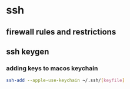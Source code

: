 # ssh

## firewall rules and restrictions

## ssh keygen

### adding keys to macos keychain

```bash
ssh-add --apple-use-keychain ~/.ssh/[keyfile]
```
